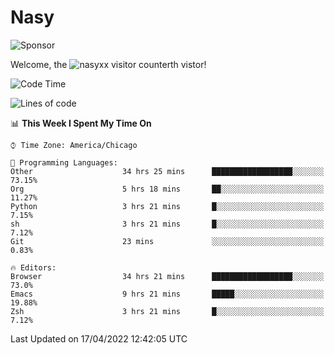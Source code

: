 # Nasy

<!--
<p align="center">
<img height="200" src="https://github-readme-stats.vercel.app/api?username=nasyxx&count_private=true&show_icons=true&theme=dracula&include_all_commits=true"/>
<img height="200" src="https://github-readme-stats.vercel.app/api/top-langs/?username=nasyxx&theme=dracula&hide=html,jupyter+notebook&count_private=true&show_icons=true"/>
</p>

  
----------------
-->

![Sponsor](https://img.shields.io/static/v1.svg?label=Sponsor&message=%E2%9D%A4&logo=GitHub&style=flat&color=pink)
 
Welcome, the ![nasyxx visitor counter](https://count.getloli.com/get/@nasyxx?theme=rule34)th vistor!
 
<!--START_SECTION:waka-->
![Code Time](http://img.shields.io/badge/Code%20Time-2%2C248%20hrs%2051%20mins-blue)

![Lines of code](https://img.shields.io/badge/From%20Hello%20World%20I%27ve%20Written-5%20Million%20lines%20of%20code-blue)

📊 **This Week I Spent My Time On** 

```text
⌚︎ Time Zone: America/Chicago

💬 Programming Languages: 
Other                    34 hrs 25 mins      ██████████████████░░░░░░░   73.15% 
Org                      5 hrs 18 mins       ██░░░░░░░░░░░░░░░░░░░░░░░   11.27% 
Python                   3 hrs 21 mins       █░░░░░░░░░░░░░░░░░░░░░░░░   7.15% 
sh                       3 hrs 21 mins       █░░░░░░░░░░░░░░░░░░░░░░░░   7.12% 
Git                      23 mins             ░░░░░░░░░░░░░░░░░░░░░░░░░   0.83%

🔥 Editors: 
Browser                  34 hrs 21 mins      ██████████████████░░░░░░░   73.0% 
Emacs                    9 hrs 21 mins       █████░░░░░░░░░░░░░░░░░░░░   19.88% 
Zsh                      3 hrs 21 mins       █░░░░░░░░░░░░░░░░░░░░░░░░   7.12%

```


 Last Updated on 17/04/2022 12:42:05 UTC
<!--END_SECTION:waka-->

<!-- ![visitors](https://visitor-badge.laobi.icu/badge?page_id=nasyxx.nasyxx) -->
